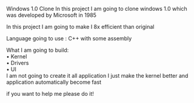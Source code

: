 Windows 1.0 Clone
In this project I am going to clone windows 1.0 which was developed by Microsoft in 1985

In this project  I am going to make I 8x efficient than original

Language going to use : C++ with some assembly 

What I am going to build:<br>
•	Kernel<br>
•	Drivers<br>
•	UI<br>
I am not going to create it all application I just make the kernel better and application automatically become fast

if you want to help me please do it!
